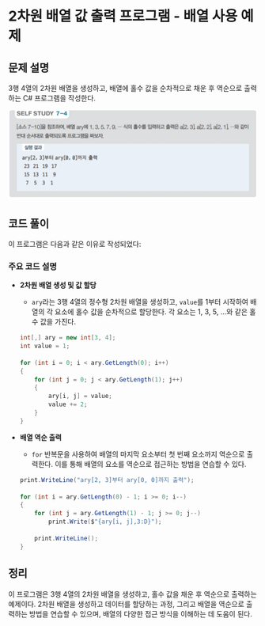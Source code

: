 # 2차원 배열 값 출력 프로그램 - 배열 사용 예제

## 문제 설명

3행 4열의 2차원 배열을 생성하고, 배열에 홀수 값을 순차적으로 채운 후 역순으로 출력하는 C# 프로그램을 작성한다.

![alt text](image-2.png)

## 코드 풀이

이 프로그램은 다음과 같은 이유로 작성되었다:

### 주요 코드 설명

- **2차원 배열 생성 및 값 할당**
  - `ary`라는 3행 4열의 정수형 2차원 배열을 생성하고, `value`를 1부터 시작하여 배열의 각 요소에 홀수 값을 순차적으로 할당한다. 각 요소는 1, 3, 5, ...와 같은 홀수 값을 가진다.

  ```csharp
  int[,] ary = new int[3, 4];
  int value = 1;

  for (int i = 0; i < ary.GetLength(0); i++)
  {
      for (int j = 0; j < ary.GetLength(1); j++)
      {
          ary[i, j] = value;
          value += 2;
      }
  }
  ```

- **배열 역순 출력**
  - `for` 반복문을 사용하여 배열의 마지막 요소부터 첫 번째 요소까지 역순으로 출력한다. 이를 통해 배열의 요소를 역순으로 접근하는 방법을 연습할 수 있다.

  ```csharp
  print.WriteLine("ary[2, 3]부터 ary[0, 0]까지 출력");

  for (int i = ary.GetLength(0) - 1; i >= 0; i--)
  {
      for (int j = ary.GetLength(1) - 1; j >= 0; j--)
          print.Write($"{ary[i, j],3:D}");

      print.WriteLine();
  }
  ```

## 정리

이 프로그램은 3행 4열의 2차원 배열을 생성하고, 홀수 값을 채운 후 역순으로 출력하는 예제이다. 2차원 배열을 생성하고 데이터를 할당하는 과정, 그리고 배열을 역순으로 출력하는 방법을 연습할 수 있으며, 배열의 다양한 접근 방식을 이해하는 데 도움이 된다.
